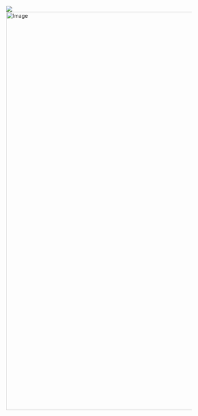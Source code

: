 ![](https://komarev.com/ghpvc/?username=gambling-addict&style=plastic&color=F8EEEC&label=🐰)
<img width="1920" height="1080" alt="Image" src="https://github.com/user-attachments/assets/a9edfabb-b949-4a74-8c93-9e6982dcc74c" />
